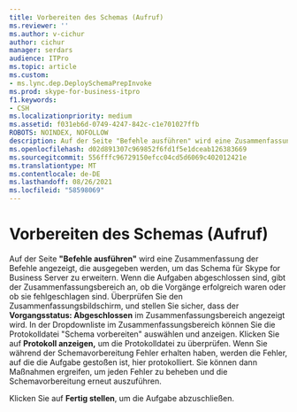 ```yaml
---
title: Vorbereiten des Schemas (Aufruf)
ms.reviewer: ''
ms.author: v-cichur
author: cichur
manager: serdars
audience: ITPro
ms.topic: article
ms.custom:
- ms.lync.dep.DeploySchemaPrepInvoke
ms.prod: skype-for-business-itpro
f1.keywords:
- CSH
ms.localizationpriority: medium
ms.assetid: f031eb6d-0749-4247-842c-c1e701027ffb
ROBOTS: NOINDEX, NOFOLLOW
description: Auf der Seite "Befehle ausführen" wird eine Zusammenfassung der Befehle angezeigt, die ausgegeben werden, um das Schema für Skype for Business Server zu erweitern.
ms.openlocfilehash: d02d891307c969852f6fd1f5e1dceab126383669
ms.sourcegitcommit: 556fffc96729150efcc04cd5d6069c402012421e
ms.translationtype: MT
ms.contentlocale: de-DE
ms.lasthandoff: 08/26/2021
ms.locfileid: "58598069"
---
```

# <a name="prepare-schema-invoke"></a>Vorbereiten des Schemas (Aufruf)
 
Auf der Seite **"Befehle ausführen"** wird eine Zusammenfassung der Befehle angezeigt, die ausgegeben werden, um das Schema für Skype for Business Server zu erweitern. Wenn die Aufgaben abgeschlossen sind, gibt der Zusammenfassungsbereich an, ob die Vorgänge erfolgreich waren oder ob sie fehlgeschlagen sind. Überprüfen Sie den Zusammenfassungsbildschirm, und stellen Sie sicher, dass der **Vorgangsstatus: Abgeschlossen** im Zusammenfassungsbereich angezeigt wird. In der Dropdownliste im Zusammenfassungsbereich können Sie die Protokolldatei "Schema vorbereiten" auswählen und anzeigen. Klicken Sie auf **Protokoll anzeigen,** um die Protokolldatei zu überprüfen. Wenn Sie während der Schemavorbereitung Fehler erhalten haben, werden die Fehler, auf die die Aufgabe gestoßen ist, hier protokolliert. Sie können dann Maßnahmen ergreifen, um jeden Fehler zu beheben und die Schemavorbereitung erneut auszuführen.
  
Klicken Sie auf **Fertig stellen**, um die Aufgabe abzuschließen.
  

